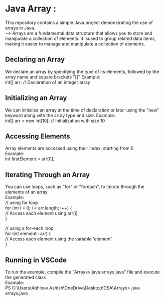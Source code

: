 # Java Array :

This repository contains a simple Java project demonstrating the use of arrays in Java.<br>
--> Arrays are a fundamental data structure that allows you to store and manipulate a collection of elements. It isused to group related data items, making it easier to manage and manipulate a collection of elements.

## Declaring an Array
We declare an array by specifying the type of its elements, followed by the array name and square brackets "[]"
Example: <br>
int[] arr; // Declaration of an integer array

## Initializing an Array
We can initialize an array at the time of declaration or later using the "new" keyword along with the array type and size.
Example:<br>
int[] arr = new int[10]; // Initialization with size 10

## Accessing Elements
Array elements are accessed using their index, starting from 0<br>
Example:<br>
int firstElement = arr[0];

## Iterating Through an Array
You can use loops, such as "for" or "foreach", to iterate through the elements of an array<br>
Example:<br>
    // using for loop<br>
for (int i = 0; i < arr.length; i++) {<br>
    // Access each element using arr[i]<br>
}<br>

// using a for-each loop<br>
for (int element : arr) {<br>
    // Access each element using the variable 'element'<br>
}

## Running in VSCode
To run the example, compile the "Arrays> java arrays.java" file and execute the generated class<br>
Example:<br>
PS C:\Users\Abhinav Ashish\OneDrive\Desktop\DSA\Arrays> java arrays.java




